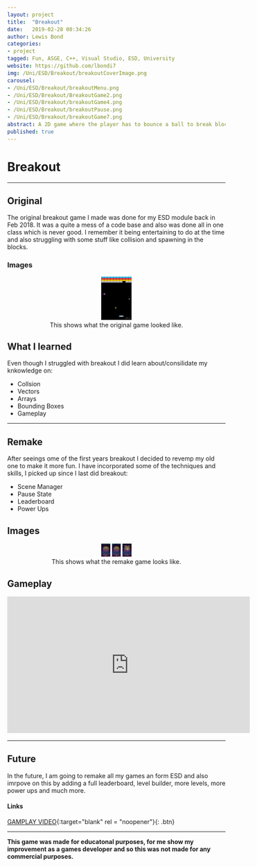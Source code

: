 ```yaml
---
layout: project
title:  "Breakout"
date:   2019-02-28 00:34:26
author: Lewis Bond
categories: 
- project
tagged: Fun, ASGE, C++, Visual Studio, ESD, University
website: https://github.com/lbondi7
img: /Uni/ESD/Breakout/breakoutCoverImage.png
carousel:
- /Uni/ESD/Breakout/breakoutMenu.png
- /Uni/ESD/Breakout/BreakoutGame2.png
- /Uni/ESD/Breakout/breakoutGame4.png
- /Uni/ESD/Breakout/breakoutPause.png
- /Uni/ESD/Breakout/breakoutGame7.png
abstract: A 2D game where the player has to bounce a ball to break blocks
published: true
---
```


# Breakout

---

## Original

The original breakout game I made was done for my ESD module back in Feb 2018. It was a quite a mess of a code base and also was done all in one class which is never good. I remember it being entertaining to do at the time and also struggling with some stuff like collision and spawning in the blocks.

### Images

<center>
<figure>
    <a href="/assets/img/project/Uni/ESD/Breakout/firstBreakoutGame1.png"><img src="/assets/img/project/Uni/ESD/Breakout/firstBreakoutGame1.png" height = "100"></a>
    <figcaption>This shows what the original game looked like.</figcaption>
</figure>
</center>

## What I learned

Even though I struggled with breakout I did learn about/consilidate my knkowledge on:
  - Collsion
  - Vectors
  - Arrays
  - Bounding Boxes
  - Gameplay

---

## Remake

After seeings ome of the first years breakout I decided to revemp my old one to make it more fun. I have incorporated some of the techniques and skills, I picked up since I last did breakout:
  - Scene Manager
  - Pause State
  - Leaderboard
  - Power Ups

## Images

<center>
<figure class = "third">
    <a href="/assets/img/project/Uni/ESD/Breakout/breakoutGame.png"><img src="/assets/img/project/Uni/ESD/Breakout/breakoutGame.png" height="30"></a>
      <a href="/assets/img/project/Uni/ESD/Breakout/breakoutGame8.png"><img src="/assets/img/project/Uni/ESD/Breakout/breakoutGame8.png" height="30"></a>
       <a href="/assets/img/project/Uni/ESD/Breakout/breakoutLeaderboard.png"><img src="/assets/img/project/Uni/ESD/Breakout/breakoutLeaderboard.png"height="30"></a>
    <figcaption>This shows what the remake game looks like.</figcaption>
</figure>
</center>

## Gameplay

<p style="text-align: center">
<iframe width="560" height="315" src="https://www.youtube.com/embed/CFmJ4LYCISs" frameborder="0" allow="accelerometer; autoplay; encrypted-media; gyroscope; picture-in-picture" allowfullscreen></iframe>
</p>

---

## Future

In the future, I am going to remake all my games an form ESD and also imrpove on this by adding a full leaderboard, level builder, more levels, more power ups and much more.

#### Links

[GAMPLAY VIDEO](https://www.youtube.com/embed/CFmJ4LYCISs){:target="blank" rel = "noopener"}{: .btn}

---

**This game was made for educatonal purposes, for me show my improvement as a games developer and so this was not made for any commercial purposes.** 

